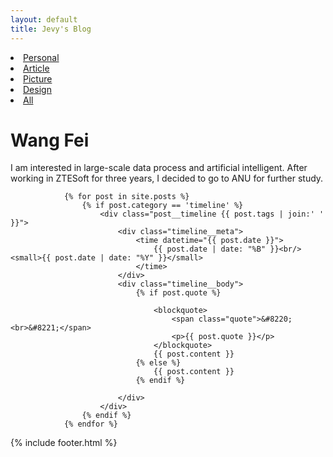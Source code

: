 ```yaml
---
layout: default
title: Jevy's Blog
---
```

<div id="timeline" >
<div id="menu">
<li><a href="#" id="personal">Personal</a></li>
<li><a href="#" id="article">Article</a></li>
<li><a href="#" id="picture">Picture</a></li>
<li><a href="#" id="design">Design</a></li>
<li><a href="#" id="all" class="live">All</a></li>
</div>
<div id="aboutme">
<h1>Wang Fei</h1>
<p>I am interested in large-scale data process and artificial intelligent. After working in ZTESoft for three years,
I decided to go to ANU for further study. </p>
</div>

				{% for post in site.posts %}
					{% if post.category == 'timeline' %}
					    <div class="post__timeline {{ post.tags | join:' ' }}">
					    	<div class="timeline__meta">
								<time datetime="{{ post.date }}">
									{{ post.date | date: "%B" }}<br/><small>{{ post.date | date: "%Y" }}</small>
								</time>	
							</div>
							<div class="timeline__body">
								{% if post.quote %}
									
									<blockquote>
										<span class="quote">&#8220;<br>&#8221;</span>
										<p>{{ post.quote }}</p>
									</blockquote>
									{{ post.content }}
								{% else %}
									{{ post.content }}
								{% endif %}
							    
							</div>
					    </div>
					{% endif %}
				{% endfor %}

	
</div>
<div id="footer">
{% include footer.html %}
</div>

